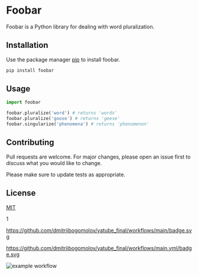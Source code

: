 # Foobar

Foobar is a Python library for dealing with word pluralization.

## Installation

Use the package manager [pip](https://pip.pypa.io/en/stable/) to install foobar.

```bash
pip install foobar
```

## Usage

```python
import foobar

foobar.pluralize('word') # returns 'words'
foobar.pluralize('goose') # returns 'geese'
foobar.singularize('phenomena') # returns 'phenomenon'
```

## Contributing
Pull requests are welcome. For major changes, please open an issue first to discuss what you would like to change.

Please make sure to update tests as appropriate.

## License
[MIT](https://choosealicense.com/licenses/mit/)




1

https://github.com/dmitriibogomolov/yatube_final/workflows/main/badge.svg

https://github.com/dmitriibogomolov/yatube_final/workflows/main.yml/badge.svg


![example workflow](https://github.com/dmitriibogomolov/yatube_final/workflows/main/badge.svg)